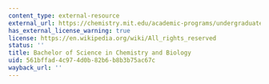 ```yaml
---
content_type: external-resource
external_url: https://chemistry.mit.edu/academic-programs/undergraduate-programs/chemistry-biology-major/
has_external_license_warning: true
license: https://en.wikipedia.org/wiki/All_rights_reserved
status: ''
title: Bachelor of Science in Chemistry and Biology
uid: 561bffad-4c97-4d0b-82b6-b8b3b75ac67c
wayback_url: ''
---
```

